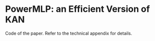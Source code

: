# PowerMLP: an Efficient Version of KAN
Code of the paper. Refer to the technical appendix for details.